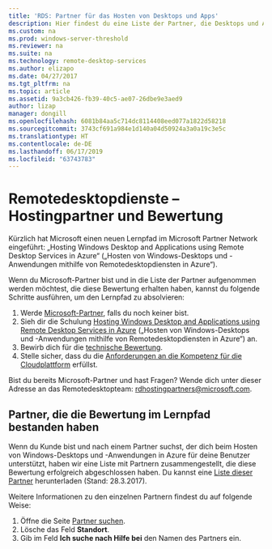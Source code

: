 ```yaml
---
title: 'RDS: Partner für das Hosten von Desktops und Apps'
description: Hier findest du eine Liste der Partner, die Desktops und Apps über RDS hosten können.
ms.custom: na
ms.prod: windows-server-threshold
ms.reviewer: na
ms.suite: na
ms.technology: remote-desktop-services
ms.author: elizapo
ms.date: 04/27/2017
ms.tgt_pltfrm: na
ms.topic: article
ms.assetid: 9a3cb426-fb39-40c5-ae07-26dbe9e3aed9
author: lizap
manager: dongill
ms.openlocfilehash: 6081b84aa5c714dc8114408eed077a1822d58218
ms.sourcegitcommit: 3743cf691a984e1d140a04d50924a3a0a19c3e5c
ms.translationtype: HT
ms.contentlocale: de-DE
ms.lasthandoff: 06/17/2019
ms.locfileid: "63743783"
---
```

# <a name="remote-desktop-services-hosting-partners-and-assessment"></a>Remotedesktopdienste – Hostingpartner und Bewertung

Kürzlich hat Microsoft einen neuen Lernpfad im Microsoft Partner Network eingeführt: „Hosting Windows Desktop and Applications using Remote Desktop Services in Azure“ („Hosten von Windows-Desktops und -Anwendungen mithilfe von Remotedesktopdiensten in Azure“).

Wenn du Microsoft-Partner bist und in die Liste der Partner aufgenommen werden möchtest, die diese Bewertung erhalten haben, kannst du folgende Schritte ausführen, um den Lernpfad zu absolvieren:

1. Werde [Microsoft-Partner](https://partner.microsoft.com/), falls du noch keiner bist.
2. Sieh dir die Schulung [Hosting Windows Desktop and Applications using Remote Desktop Services in Azure](https://mspartnerlp.partner.microsoft.com/LearningPath/LearningPath/DLPaths?trackId=2915&rowId=3603) („Hosten von Windows-Desktops und -Anwendungen mithilfe von Remotedesktopdiensten in Azure“) an.
3. Bewirb dich für die [technische Bewertung](https://mspartnerlp.partner.microsoft.com/LearningPath/LearningPath/DLPaths?trackId=1660&rowId=2220&trackPathId=9871).
4. Stelle sicher, dass du die [Anforderungen an die Kompetenz für die Cloudplattform](https://partner.microsoft.com/en-us/membership/cloud-platform-competency) erfüllst.

Bist du bereits Microsoft-Partner und hast Fragen? Wende dich unter dieser Adresse an das Remotedesktopteam: <rdhostingpartners@microsoft.com>.  


## <a name="partners-who-have-passed-the-learning-path-assessment"></a>Partner, die die Bewertung im Lernpfad bestanden haben 

Wenn du Kunde bist und nach einem Partner suchst, der dich beim Hosten von Windows-Desktops und -Anwendungen in Azure für deine Benutzer unterstützt, haben wir eine Liste mit Partnern zusammengestellt, die diese Bewertung erfolgreich abgeschlossen haben. Du kannst eine [Liste dieser Partner](https://github.com/MicrosoftDocs/windowsserverdocs/blob/master/WindowsServerDocs/remote/remote-desktop-services/RDS-Hosting-Partners.pdf) herunterladen (Stand: 28.3.2017).

Weitere Informationen zu den einzelnen Partnern findest du auf folgende Weise:

1. Öffne die Seite [Partner suchen](https://partnercenter.microsoft.com/pcv/search).
2. Lösche das Feld **Standort**.
3. Gib im Feld **Ich suche nach Hilfe bei** den Namen des Partners ein.
